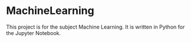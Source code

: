 # MachineLearning
This project is for the subject Machine Learning. It is written in Python for the Jupyter Notebook. 

